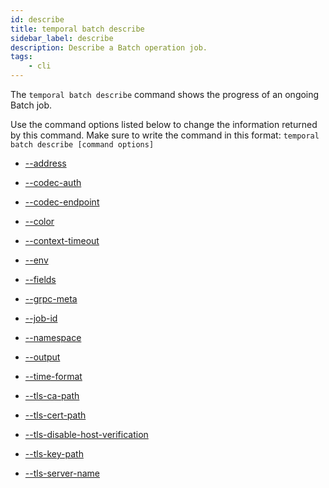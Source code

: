 ```yaml
---
id: describe
title: temporal batch describe
sidebar_label: describe
description: Describe a Batch operation job.
tags:
    - cli
---
```


The `temporal batch describe` command shows the progress of an ongoing Batch job.

Use the command options listed below to change the information returned by this command.
Make sure to write the command in this format:
`temporal batch describe [command options]`

- [--address](/cli/cmd-options/address)

- [--codec-auth](/cli/cmd-options/codec-auth)

- [--codec-endpoint](/cli/cmd-options/codec-endpoint)

- [--color](/cli/cmd-options/color)

- [--context-timeout](/cli/cmd-options/context-timeout)

- [--env](/cli/cmd-options/env)

- [--fields](/cli/cmd-options/fields)

- [--grpc-meta](/cli/cmd-options/grpc-meta)

- [--job-id](/cli/cmd-options/job-id)

- [--namespace](/cli/cmd-options/namespace)

- [--output](/cli/cmd-options/output)

- [--time-format](/cli/cmd-options/time-format)

- [--tls-ca-path](/cli/cmd-options/tls-ca-path)

- [--tls-cert-path](/cli/cmd-options/tls-cert-path)

- [--tls-disable-host-verification](/cli/cmd-options/tls-disable-host-verification)

- [--tls-key-path](/cli/cmd-options/tls-key-path)

- [--tls-server-name](/cli/cmd-options/tls-server-name)
